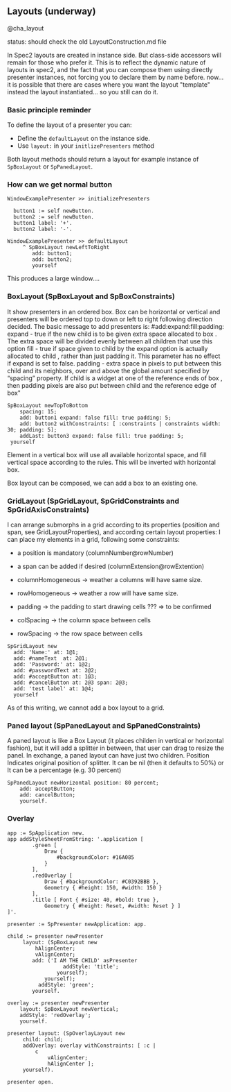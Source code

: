 ## Layouts (underway)
@cha_layout

status: should check the old LayoutConstruction.md file


In Spec2 layouts are created in instance side. But class-side accessors will remain for those who prefer it.
This is to reflect the dynamic nature of layouts in spec2, and the fact that you can compose them using directly presenter instances, not forcing you to declare them by name before.
now... it is possible that there are cases where you want the layout "template" instead the layout instantiated... so you still can do it.

### Basic principle reminder

To define the layout of a presenter you can: 
- Define the `defaultLayout` on the instance side.
- Use `layout:` in your `initlizePresenters` method

Both layout methods should return a layout for example instance of `SpBoxLayout` or `SpPanedLayout`.

### How can we get normal button

```
WindowExamplePresenter >> initializePresenters

  button1 := self newButton.
  button2 := self newButton.
  button1 label: '+'.
  button2 label: '-'.
  
WindowExamplePresenter >> defaultLayout
     ^ SpBoxLayout newLeftToRight
        add: button1; 
        add: button2; 
        yourself
```


This produces a large window....



### BoxLayout (SpBoxLayout and SpBoxConstraints)

It show presenters in an ordered box. Box can be horizontal or vertical and
presenters will be ordered top to down or left to right following direction decided.
The basic message to add presenters is: #add:expand:fill:padding:
expand   - true if the new child is to be given extra space allocated to box .
     The extra space will be divided evenly between all children that use this option
fill   - true if space given to child by the expand option is actually allocated to child ,
     rather than just padding it. This parameter has no effect if expand is set to false.
padding  - extra space in pixels to put between this child and its neighbors, over and above
     the global amount specified by “spacing” property. If child is a widget at one of
     the reference ends of box , then padding pixels are also put between child and the
     reference edge of box"

```smalltalk
SpBoxLayout newTopToBottom 
    spacing: 15;
    add: button1 expand: false fill: true padding: 5;
    add: button2 withConstraints: [ :constraints | constraints width: 30; padding: 5];
    addLast: button3 expand: false fill: true padding: 5;
 yourself
```

Element in a vertical box will use all available horizontal space, and fill
vertical space according to the rules. This will be inverted with horizontal box.

Box layout can be composed, we can add a box to an existing one.

### GridLayout (SpGridLayout, SpGridConstraints and SpGridAxisConstraints)

I can arrange submorphs in a grid according to its properties (position and
span, see GridLayoutProperties), and according certain layout properties:
I can place my elements in a grid, following some constraints:

- a position is mandatory (columnNumber@rowNumber)
- a span can be added if desired (columnExtension@rowExtention)

- columnHomogeneous -> weather a columns will have same size.
- rowHomogeneous -> weather a row will have same size.
- padding -> the padding to start drawing cells ??? => to be confirmed
- colSpacing -> the column space between cells
- rowSpacing -> the row space between cells

```smalltalk
SpGridLayout new
  add: 'Name:' at: 1@1;
  add: #nameText  at: 2@1;
  add: 'Password:' at: 1@2;
  add: #passwordText at: 2@2;  
  add: #acceptButton at: 1@3;
  add: #cancelButton at: 2@3 span: 2@3;
  add: 'test label' at: 1@4;
  yourself
```  

As of this writing, we cannot add a box layout to a grid.

### Paned layout (SpPanedLayout and SpPanedConstraints)

A paned layout is like a Box Layout (it places childen in vertical or horizontal
fashion), but it will add a splitter in between, that user can drag to resize the panel.
In exchange, a paned layout can have just two children. Position Indicates
original position of splitter. It can be nil (then it defaults to 50%) or It can
be a percentage (e.g. 30 percent)

```smalltalk
SpPanedLayout newHorizontal position: 80 percent;
    add: acceptButton;
    add: cancelButton;
    yourself.
```

        
        
### Overlay


```
app := SpApplication new.
app addStyleSheetFromString: '.application [
        .green [ 
            Draw {
                #backgroundColor: #16A085
            }
        ],
        .redOverlay [
            Draw { #backgroundColor: #C0392BBB },
            Geometry { #height: 150, #width: 150 }
        ],
        .title [ Font { #size: 40, #bold: true },
            Geometry { #height: Reset, #width: Reset } ]
]'.

presenter := SpPresenter newApplication: app.
    
child := presenter newPresenter
     layout: (SpBoxLayout new
         hAlignCenter;
         vAlignCenter;
        add: ('I AM THE CHILD' asPresenter
                  addStyle: 'title';
                yourself);
            yourself);
          addStyle: 'green';
        yourself.
        
overlay := presenter newPresenter
    layout: SpBoxLayout newVertical;
    addStyle: 'redOverlay';
    yourself.

presenter layout: (SpOverlayLayout new
     child: child;
     addOverlay: overlay withConstraints: [ :c | 
         c
             vAlignCenter;
             hAlignCenter ];
     yourself).
            
presenter open.

```